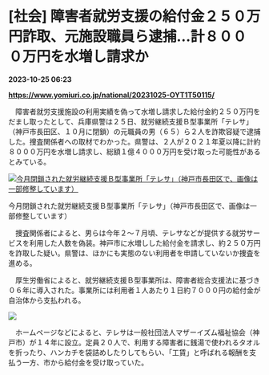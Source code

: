 # [社会] 障害者就労支援の給付金２５０万円詐取、元施設職員ら逮捕…計８０００万円を水増し請求か

**2023-10-25 06:23**

**https://www.yomiuri.co.jp/national/20231025-OYT1T50115/**

　障害者就労支援施設の利用実績を偽って水増し請求した給付金約２５０万円をだまし取ったとして、兵庫県警は２５日、就労継続支援Ｂ型事業所「テレサ」（神戸市長田区、１０月に閉鎖）の元職員の男（６５）ら２人を詐欺容疑で逮捕した。捜査関係者への取材でわかった。県警は、２人が２０２１年夏以降に計約８０００万円を水増し請求し、総額１億４０００万円を受け取った可能性があるとみている。

[![今月閉鎖された就労継続支援Ｂ型事業所「テレサ」（神戸市長田区で、画像は一部修整しています）](https://www.yomiuri.co.jp/media/2023/10/20231025-OYT1I50082-1.jpg)](https://www.yomiuri.co.jp/pluralphoto/20231025-OYT1I50082/)

今月閉鎖された就労継続支援Ｂ型事業所「テレサ」（神戸市長田区で、画像は一部修整しています）

　捜査関係者によると、男らは今年２～７月頃、テレサなどが提供する就労サービスを利用した人数を偽装。神戸市に水増しした給付金を請求し、約２５０万円を詐取した疑い。県警は、ほかにも実態のない利用者を申請していないか捜査を進める。

　厚生労働省によると、就労継続支援Ｂ型事業所は、障害者総合支援法に基づき０６年に導入された。事業所には利用者１人あたり１日約７０００円の給付金が自治体から支払われる。

[![](https://www.yomiuri.co.jp/media/2023/10/20231025-OYT1I50081-1.jpg)](https://www.yomiuri.co.jp/pluralphoto/20231025-OYT1I50081/)

　ホームページなどによると、テレサは一般社団法人マザーイズム福祉協会（神戸市）が１４年に設立。定員２０人で、利用する障害者に銭湯で使われるタオルを折ったり、ハンカチを袋詰めしたりしてもらい、「工賃」と呼ばれる報酬を支払う一方、市から給付金を受け取っていた。